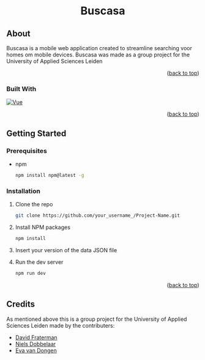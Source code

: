<a name="readme-top"></a>

<br />
<div align="center">
  <h1 align="center">Buscasa</h1>
</div>

## About

Buscasa is a mobile web application created to streamline searching voor homes om mobile devices. Buscasa was made as a group project for the University of Applied Sciences Leiden

<p align="right">(<a href="#readme-top">back to top</a>)</p>

### Built With

[![Vue][Vue.js]][Vue-url]

<p align="right">(<a href="#readme-top">back to top</a>)</p>

## Getting Started

### Prerequisites

- npm
  ```sh
  npm install npm@latest -g
  ```

### Installation

1. Clone the repo
   ```sh
   git clone https://github.com/your_username_/Project-Name.git
   ```
2. Install NPM packages
   ```sh
   npm install
   ```
3. Insert your version of the data JSON file <!-- todo Add location of json file--> 

4. Run the dev server
   ```sh
   npm run dev
   ```

<p align="right">(<a href="#readme-top">back to top</a>)</p>

## Credits

As mentioned above this is a group project for the University of Applied Sciences Leiden made by the contributers:

- [David Fraterman](https://github.com/davidfraterman)
- [Niels Dobbelaar](https://github.com/NielsDobbelaar)
- [Eva van Dongen](https://github.com/evavandongen)

[Vue.js]: https://img.shields.io/badge/Vue.js-35495E?style=for-the-badge&logo=vuedotjs&logoColor=4FC08D
[Vue-url]: https://vuejs.org/
